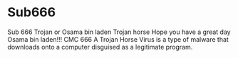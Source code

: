# Sub666
Sub 666 Trojan or Osama bin laden Trojan horse
Hope you have a great day Osama bin laden!!! 
CMC 666
A Trojan Horse Virus is a type of malware that downloads onto a computer disguised as a legitimate program.
